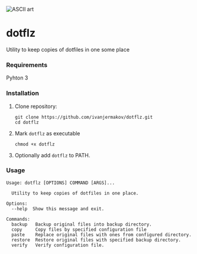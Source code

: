 ![ASCII art](https://sun9-19.userapi.com/c857732/v857732190/13b709/A7LNzw5wGQA.jpg)

# dotflz
Utility to keep copies of dotfiles in one some place

### Requirements
Pyhton 3

### Installation
 1. Clone repository:
    ```shell script
    git clone https://github.com/ivanjermakov/dotflz.git
    cd dotflz
    ```
 2. Mark `dotflz` as executable
    ```shell script
    chmod +x dotflz
    ```
 3. Optionally add `dotflz` to PATH.

### Usage
````
Usage: dotflz [OPTIONS] COMMAND [ARGS]...

  Utility to keep copies of dotfiles in one place.

Options:
  --help  Show this message and exit.

Commands:
  backup   Backup original files into backup directory.
  copy     Copy files by specified configuration file
  paste    Replace original files with ones from configured directory.
  restore  Restore original files with specified backup directory.
  verify   Verify configuration file.
````
